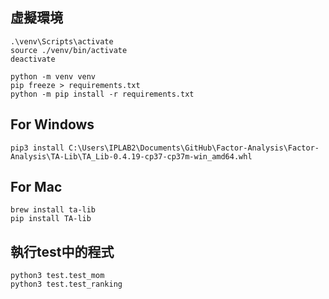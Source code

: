 ## 虛擬環境
```
.\venv\Scripts\activate
source ./venv/bin/activate
deactivate
```
```
python -m venv venv
pip freeze > requirements.txt
python -m pip install -r requirements.txt
```

## For Windows
```
pip3 install C:\Users\IPLAB2\Documents\GitHub\Factor-Analysis\Factor-Analysis\TA-Lib\TA_Lib-0.4.19-cp37-cp37m-win_amd64.whl
```

## For Mac
```
brew install ta-lib
pip install TA-lib
```

## 執行test中的程式
```
python3 test.test_mom
python3 test.test_ranking
```
